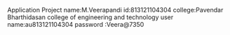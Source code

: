 Application Project 
name:M.Veerapandi 
id:813121104304
college:Pavendar Bharthidasan college of engineering and technology 
user name:au813121104304
password :Veera@7350
